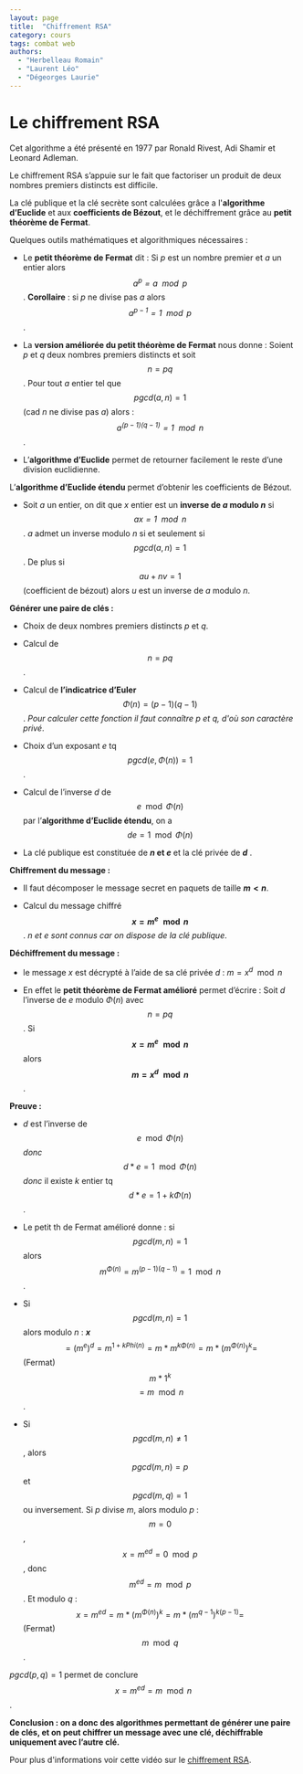```yaml
---
layout: page
title:  "Chiffrement RSA"
category: cours
tags: combat web
authors: 
  - "Herbelleau Romain"
  - "Laurent Léo"
  - "Dégeorges Laurie"
---
```


# Le chiffrement RSA

Cet algorithme a été présenté en 1977 par Ronald Rivest, Adi Shamir et Leonard Adleman.

Le chiffrement RSA s’appuie sur le fait que factoriser un produit de deux nombres premiers distincts est difficile. 

La clé publique et la clé secrète sont calculées grâce a l'**algorithme d’Euclide** et aux **coefficients de Bézout**, et le déchiffrement grâce au **petit théorème de Fermat**.

Quelques outils mathématiques et algorithmiques nécessaires :

- Le **petit théorème de Fermat** dit :
Si $p$ est un nombre premier et $a$ un entier alors *$$a^p = a \mod p$$*.
**Corollaire** : si $p$ ne divise pas $a$ alors *$$a^{p-1} = 1 \mod p$$*.

- La **version améliorée du petit théorème de Fermat** nous donne :
Soient $p$ et $q$ deux nombres premiers distincts et soit $$n = pq$$. Pour tout $a$ entier tel que $$pgcd(a,n) = 1$$ (cad $n$ ne divise pas $a$) alors : *$$a^{(p-1)(q-1)} = 1 \mod n$$*.

- L’**algorithme d’Euclide** permet de retourner facilement le reste d’une division euclidienne.

L’**algorithme d’Euclide étendu** permet d’obtenir les coefficients de Bézout.

- Soit $a$ un entier, on dit que $x$ entier est un **inverse de $a$ modulo $n$** si *$$ax = 1 \mod n$$*. $a$ admet un inverse modulo $n$ si et seulement si $$pgcd(a,n)=1$$. De plus si $$au + nv = 1$$ (coefficient de bézout) alors $u$ est un inverse de $a$ modulo $n$.


**Générer une paire de clés :**

- Choix de deux nombres premiers distincts $p$ et $q$.

- Calcul de $$n = pq$$.

- Calcul de **l’indicatrice d’Euler** $$\Phi(n) = (p-1)(q-1)$$. *Pour calculer cette fonction il faut connaître $p$ et $q$, d'où son caractère privé*.

- Choix d’un exposant $e$ tq $$pgcd(e,\Phi(n))=1$$.

- Calcul de l’inverse $d$ de $$e \mod \Phi(n)$$ par l’**algorithme d’Euclide étendu**, on a $$de = 1 \mod \Phi(n)$$

- La clé publique est constituée de **$n$ et $e$** et la clé privée de **$d$** .

**Chiffrement du message :**

- II faut décomposer le message secret en paquets de taille **$m <n$**.

- Calcul du message chiffré **$$x =  m^e \mod n$$**. *$n$ et $e$ sont connus car on dispose de la clé publique*.

**Déchiffrement du message :**

- le message $x$ est décrypté à l’aide de sa clé privée $d$ : $m = x^d \mod n$

- En effet le **petit théorème de Fermat amélioré** permet d’écrire : Soit $d$ l’inverse de $e$ modulo $\Phi(n)$ avec $$n = pq$$. Si **$$x = m^e \mod n$$** alors **$$m=x^d \mod n$$**.


**Preuve :**

- $d$ est l’inverse de $$e \mod \Phi(n)$$ *donc* $$d*e = 1 \mod \Phi(n)$$ *donc* il existe $k$ entier tq $$d*e = 1+ k \Phi(n)$$.

- Le petit th de Fermat amélioré donne : si $$pgcd(m,n)=1$$ alors $$m^{\Phi(n)}=m^{(p-1)(q-1)}= 1 \mod n$$.

- Si $$pgcd(m,n) = 1$$ alors modulo $n$ :
 **$x$** $$= (m^e)^d = m^{1+k Phi(n)} = m * m^{k \Phi(n)} = m *(m^{\Phi(n)})^k = $$(Fermat) $$m * 1^k$$ $$= m \mod n$$.

- Si $$pgcd(m,n) \ne 1$$, alors $$pgcd(m,n)=p$$ et $$pgcd(m,q)=1$$ ou inversement.
Si $p$ divise $m$, alors modulo $p$ : $$m = 0$$, $$x = m^{ed} = 0 \mod p$$, donc $$m^{ed} = m \mod p$$.
Et modulo *q* : $$x = m^{ed} = m * (m^{\Phi(n)})^k = m * (m^{q-1})^{k (p-1)} =$$(Fermat) $$m \mod q$$.

$pgcd(p,q)=1$ permet de conclure $$x=m^{ed}=m \mod n$$.

**Conclusion : on a donc des algorithmes permettant de générer une paire de clés, et on peut chiffrer un message avec une clé, déchiffrable uniquement avec l’autre clé.**

Pour plus d'informations voir cette vidéo sur le [chiffrement RSA](https://www.youtube.com/watch?v=Xlal_d4zyfo).
